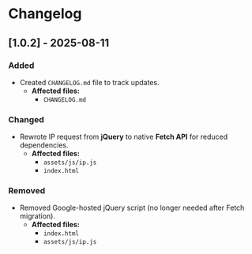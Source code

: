 # Changelog

## [1.0.2] -  2025-08-11
### Added
- Created `CHANGELOG.md` file to track updates.
  - **Affected files:**
    - `CHANGELOG.md`

### Changed
- Rewrote IP request from **jQuery** to native **Fetch API** for reduced dependencies.
  - **Affected files:**
    - `assets/js/ip.js`
    - `index.html`

### Removed
- Removed Google-hosted jQuery script (no longer needed after Fetch migration).
  - **Affected files:**
    - `index.html`
    - `assets/js/ip.js`
